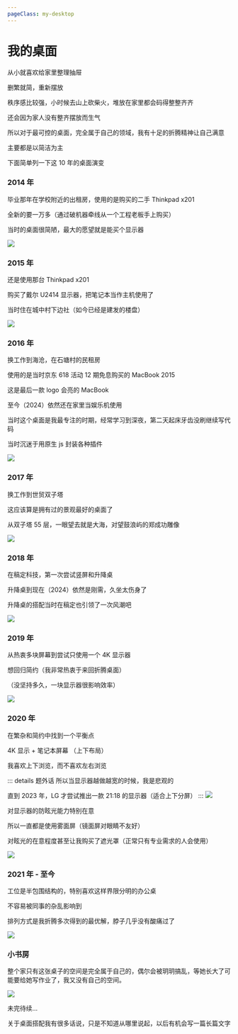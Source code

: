 ```yaml
---
pageClass: my-desktop
---
```


# 我的桌面

从小就喜欢给家里整理抽屉

删繁就简，重新摆放

秩序感比较强，小时候去山上砍柴火，堆放在家里都会码得整整齐齐

还会因为家人没有整齐摆放而生气

所以对于最可控的桌面，完全属于自己的领域，我有十足的折腾精神让自己满意

主要都是以简洁为主

下面简单列一下这 10 年的桌面演变

### 2014 年

毕业那年在学校附近的出租房，使用的是购买的二手 Thinkpad x201

全新的要一万多（通过破机器牵线从一个工程老板手上购买）

当时的桌面很简陋，最大的愿望就是能买个显示器

![](./assets/2014.jpeg)

### 2015 年

还是使用那台 Thinkpad x201

购买了戴尔 U2414 显示器，把笔记本当作主机使用了

当时住在城中村下边社（如今已经是建发的楼盘）

![](./assets/2015.jpeg)

### 2016 年

换工作到海沧，在石塘村的民租房

使用的是当时京东 618 活动 12 期免息购买的 MacBook 2015

这是最后一款 logo 会亮的 MacBook

至今（2024）依然还在家里当娱乐机使用

当时这个桌面是我最专注的时期，经常学习到深夜，第二天起床牙齿没刷继续写代码

当时沉迷于用原生 js 封装各种插件

![](./assets/2016.jpeg)

### 2017 年

换工作到世贸双子塔

这应该算是拥有过的景观最好的桌面了

从双子塔 55 层，一眼望去就是大海，对望鼓浪屿的郑成功雕像

![](./assets/2017.jpeg)

### 2018 年

在稿定科技，第一次尝试竖屏和升降桌

升降桌到现在（2024）依然是刚需，久坐太伤身了

升降桌的搭配当时在稿定也引领了一次风潮吧

![](./assets/2018.jpeg)

### 2019 年

从热衷多块屏幕到尝试只使用一个 4K 显示器

想回归简约（我非常热衷于来回折腾桌面）

（没坚持多久，一块显示器很影响效率）

![](./assets/2019.jpeg)

### 2020 年

在繁杂和简约中找到一个平衡点

4K 显示 + 笔记本屏幕 （上下布局）

我喜欢上下浏览，而不喜欢左右浏览

::: details 题外话
所以当显示器越做越宽的时候，我是悲观的

直到 2023 年，LG 才尝试推出一款 21:18 的显示器（适合上下分屏）
:::
![](./assets/2020.jpeg)

对显示器的防眩光能力特别在意

所以一直都是使用雾面屏（镜面屏对眼睛不友好）

对眩光的在意程度甚至让我购买了遮光罩（正常只有专业需求的人会使用）

![](./assets/2020-2.jpeg)

### 2021 年 - 至今

工位是半包围结构的，特别喜欢这样界限分明的办公桌

不容易被同事的杂乱影响到

排列方式是我折腾多次得到的最优解，脖子几乎没有酸痛过了

![](./assets/2021.jpeg)

### 小书房

整个家只有这张桌子的空间是完全属于自己的，偶尔会被玥玥搞乱，等她长大了可能要给她写作业了，我又没有自己的空间。

![](./assets/2024.jpeg)

未完待续...

关于桌面搭配我有很多话说，只是不知道从哪里说起，以后有机会写一篇长篇文字

<style>
    .my-desktop .content {
        text-align: center;
    }
</style>
